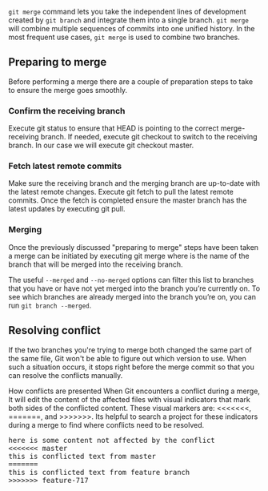 `git merge` command lets you take the independent lines of development created by `git branch` and integrate them 
into a single branch. `git merge` will combine multiple sequences of commits into one unified history. In the 
most frequent use cases, `git merge` is used to combine two branches.

## Preparing to merge

Before performing a merge there are a couple of preparation steps to take to ensure the merge goes smoothly.

### Confirm the receiving branch

Execute git status to ensure that HEAD is pointing to the correct merge-receiving branch. If needed, execute git checkout <receiving> to switch to the receiving branch. In our case we will execute git checkout master.

### Fetch latest remote commits

Make sure the receiving branch and the merging branch are up-to-date with the latest remote changes. Execute git fetch to pull the latest remote commits. Once the fetch is completed ensure the master branch has the latest updates by executing git pull.

### Merging

Once the previously discussed "preparing to merge" steps have been taken a merge can be initiated by executing git merge <branch name> where <branch name> is the name of the branch that will be merged into the receiving branch.

The useful `--merged` and `--no-merged` options can filter this list to branches that you have or have not yet merged into the branch you’re currently on. To see which branches are already merged into the branch you’re on, you can run `git branch --merged`.

## Resolving conflict

If the two branches you're trying to merge both changed the same part of the same file, Git won't be able to figure out which version to use. When such a situation occurs, it stops right before the merge commit so that you can resolve the conflicts manually.

How conflicts are presented
When Git encounters a conflict during a merge, It will edit the content of the affected files with visual indicators that mark both sides of the conflicted content. These visual markers are: <<<<<<<, =======, and >>>>>>>. Its helpful to search a project for these indicators during a merge to find where conflicts need to be resolved.

<pre>
here is some content not affected by the conflict
<<<<<<< master
this is conflicted text from master
=======
this is conflicted text from feature branch
>>>>>>> feature-717
</pre>